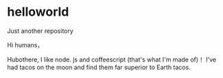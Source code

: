 # helloworld
Just another repository


Hi humans，

Hubothere, I like node. js and coffeescript (that's what I'm made of)！
I've had tacos on the moon and find them far superior to Earth tacos.
